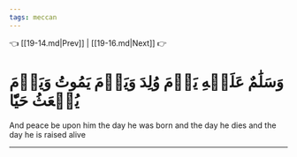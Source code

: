 ```yaml
---
tags: meccan
---
```


👈 [[19-14.md|Prev]] | [[19-16.md|Next]] 👉

# وَسَلَٰمٌ عَلَيۡهِ يَوۡمَ وُلِدَ وَيَوۡمَ يَمُوتُ وَيَوۡمَ يُبۡعَثُ حَيّٗا

And peace be upon him the day he was born and the day he dies and the day he is raised alive

---

